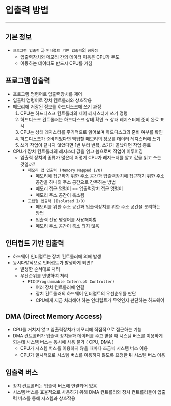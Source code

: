 # 입출력 방법

---

## 기본 정보

- `프로그램 입출력` 과 `인터럽트 기반 입출력`의 `공통점`
    - 입출력장치와 메모리 간의 데이터 이동은 CPU가 주도
    - 이동하는 데이터도 반드시 CPU를 거침

## 프로그램 입출력

- 프로그램 명령어로 입출력장치를 제어
- 입출력 명령어로 장치 컨트롤러와 상호작용
- 메모리에 저장된 정보를 하드디스크에 쓰기 과정
    1. CPU는 하드디스크 컨트롤러의 제어 레지스터에 쓰기 명령
    2. 하드디스크 컨트롤러는 하드디스크 상태 확인 → 상태 레지스터에 준비 완료 표시
    3. CPU는 상태 레지스터를 주기적으로 읽어보며 하드디스크의 준비 여부를 확인
    4. 하드디스크가 준비되었다면 백업할 메모리의 정보를 데이터 레지스터에 쓰기
    5. 쓰기 작업이 끝나지 않았다면 1번 부터 반복, 쓰기가 끝났다면 작업 종료
- CPU가 장치 컨트롤러의 레지스터 값을 읽고 씀으로써 작업이 이루어짐
    - 입출력 장치의 종류가 많은데 어떻게 CPU가 레지스터를 알고 값을 읽고 쓰는 것일까?
        - `메모리 맵 입출력 (Memory Mapped I/O)`
            - 메모리에 접근하기 위한 주소 공간과 입출력장치에 접근하기 위한 주소 공간을
            하나의 주소 공간으로 간주하는 방법
            - 메모리 접근 명령어 == 입출력장치 접근 명령어
            - 메모리 주소 공간이 축소됨
        - `고립형 입출력 (Isolated I/O)`
            - 메모리를 위한 주소 공간과 입출력장치를 위한 주소 공간을 분리하는 방법
            - 입출력 전용 명령어를 사용해야함
            - 메모리 주소 공간이 축소 되지 않음

## 인터럽트 기반 입출력

- 하드웨어 인터럽트는 장치 컨트롤러에 의해 발생
- 동시다발적으로 인터럽트가 발생하게 되면?
    - 발생한 순서대로 처리
    - 우선순위를 반영하여 처리
        - `PIC(Programmable Interrupt Controller)`
            - 여러 장치 컨트롤러에 연결
            - 장치 컨트롤러의 하드웨어 인터럽트의 우선순위를 판단
            - CPU에게 지금 처리해야 하는 인터럽트가 무엇인지 판단하는 하드웨어

## DMA (Direct Memory Access)

- CPU를 거치지 않고 입출력장치가 메모리에 직접적으로 접근하는 기능
- DMA 컨트롤러가 입출력 장치들과 데이터를 주고 받을 때 시스템 버스를 이용하게 되는데
시스템 버스는 동시에 사용 불가 ( CPU, DMA )
    - CPU가 시스템 버스를 이용하지 않을 때마다 조금씩 시스템 버스 이용
    - CPU가 일시적으로 시스템 버스를 이용하지 않도록 요청한 뒤 시스템 버스 이용

## 입출력 버스

- 장치 컨트롤러는 입출력 버스에 연결되어 있음
- 시스템 버스를 효율적으로 사용하기 위해 DMA 컨트롤러와 장치 컨트롤러들이 입출력 버스를
통해 시스템과 상호작용